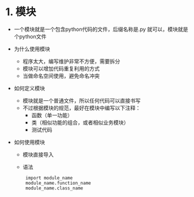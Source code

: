 # 1. 模块
- 一个模块就是一个包含python代码的文件，后缀名称是.py 就可以，模块就是个python文件
- 为什么使用模块
     - 程序太大，编写维护非常不方便，需要拆分
     - 模块可以增加代码重复利用的方式
     - 当做命名空间使用，避免命名冲突
- 如何定义模块
    - 模块就是一个普通文件，所以任何代码可以直接书写
    - 不过根据模块的规范，最好在模块中编写以下注释：
        - 函数（单一功能）
        - 类（相似功能的组合，或者相似业务模块）
        - 测试代码
        
- 如何使用模块
     - 模块直接导入
     - 语法
            
            import module_name
            module_name.function_name
            module_name.class_name
            

